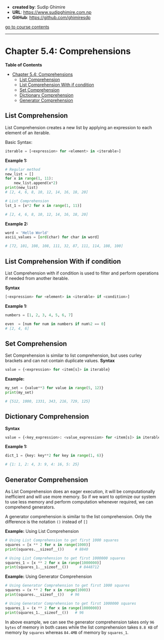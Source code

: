 - **created by**: Sudip Ghimire
- **URL**: https://www.sudipghimire.com.np
- **GitHub**: https://github.com/ghimiresdp

[go to course contents](https://github.com/ghimiresdp/python-notes/)
<hr>

# Chapter 5.4: Comprehensions

**Table of Contents**
- [Chapter 5.4: Comprehensions](#chapter-54-comprehensions)
    - [List Comprehension](#list-comprehension)
    - [List Comprehension With if condition](#list-comprehension-with-if-condition)
    - [Set Comprehension](#set-comprehension)
    - [Dictionary Comprehension](#dictionary-comprehension)
    - [Generator Comprehension](#generator-comprehension)

## List Comprehension
List Comprehension creates a new list by applying an expression to each element
of an iterable.


Basic Syntax:
```python
iterable = [<expression> for <element> in <iterable>]
```

**Example 1:**
```python
# Regular method
new_list = []
for x in range(1, 11):
    new_list.append(x*2)
print(new_list)
# [2, 4, 6, 8, 10, 12, 14, 16, 18, 20]

# List Comprehension
lst_1 = [x*2 for x in range(1, 11)]

# [2, 4, 6, 8, 10, 12, 14, 16, 18, 20]
```

**Example 2:**

```python
word = 'Hello World'
ascii_values = [ord(char) for char in word]

# [72, 101, 108, 108, 111, 32, 87, 111, 114, 108, 100]
```


## List Comprehension With if condition
List Comprehension with if condition is used to filter and perform operations
if needed from another iterable.

**Syntax**
```python
[<expression> for <element> in <iterable> if <condition>]
```

**Example 1:**
```python
numbers = [1, 2, 3, 4, 5, 6, 7]

even  = [num for num in numbers if num%2 == 0]
# [2, 4, 6]
```

## Set Comprehension
Set Comprehension is similar to list comprehension, but uses curley brackets
and can not contain duplicate values.
**Syntax**
```python
value = {<expression> for <item[s]> in iterable}
```
**Example:**
```python
my_set = {value**3 for value in range(5, 12)}
print(my_set)

# {512, 1000, 1331, 343, 216, 729, 125}
```

## Dictionary Comprehension
**Syntax**
```python
value = {<key_expression>: <value_expression> for <item[s]> in iterable}
```
**Example 1:**
```python
dict_1 = {key: key**2 for key in range(1, 6)}

# {1: 1, 2: 4, 3: 9, 4: 16, 5: 25}
```


## Generator Comprehension

As List Comprehension does an eager execution, it will be computationally
inefficient and will use more memory. So if we want to optimize our system to
use less memory and perform computation whenever required, we can comprehend
generators.

A generator comprehension is similar to the list comprehension. Only the
difference is the notation `()` instead of `[]`

**Example:** Using List Comprehension
```python
# Using List Comprehension to get first 1000 squares
squares = [x ** 2 for x in range(1000)]
print(squares.__sizeof__())     # 8840

# Using List Comprehension to get first 1000000 squares
squares_1 = [x ** 2 for x in range(1000000)]
print(squares_1.__sizeof__())     # 8448712
```
**Example:** Using Generator Comprehension
```python
# Using Generator Comprehension to get first 1000 squares
squares = (x ** 2 for x in range(1000))
print(squares.__sizeof__())   # 96

# Using Generator Comprehension to get first 1000000 squares
squares_1 = (x ** 2 for x in range(1000000))
print(squares_1.__sizeof__())   # 96
```

In above example, we can see the generator comprehension takes only `96 bytes`
of memory in both cases while the list comprehension takes `8.8 KB` of memory
by `squares` whereas `84.4MB` of memory by `squares_1`.
